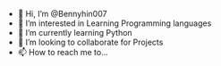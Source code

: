 - 👋 Hi, I’m @Bennyhin007
- 👀 I’m interested in Learning Programming languages
- 🌱 I’m currently learning Python
- 💞️ I’m looking to collaborate for Projects
- 📫 How to reach me to...

<!---
Bennyhin007/Bennyhin007 is a ✨ special ✨ repository because its `README.md` (this file) appears on your GitHub profile.
You can click the Preview link to take a look at your changes.
--->
